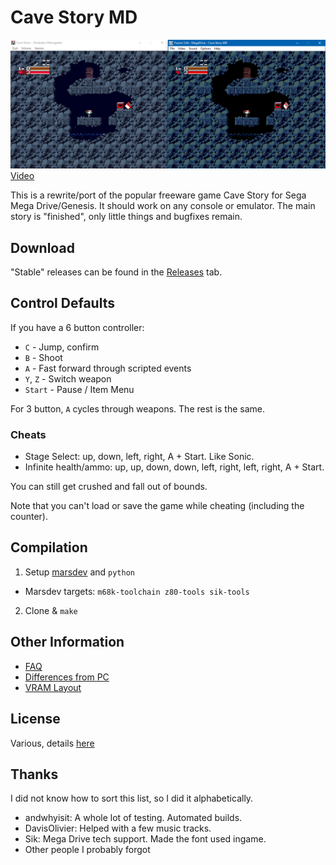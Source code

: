 # Cave Story MD
![Comparison Shot](doc/screen01.png)
[Video](http://www.youtube.com/watch?v=aZU133ekDVk)

This is a rewrite/port of the popular freeware game Cave Story for Sega Mega Drive/Genesis. It should work on any console or emulator. The main story is "finished", only little things and bugfixes remain.

## Download
"Stable" releases can be found in the [Releases](https://github.com/andwn/cave-story-md/releases) tab.

## Control Defaults
If you have a 6 button controller:

- `C` - Jump, confirm
- `B` - Shoot
- `A` - Fast forward through scripted events
- `Y`, `Z` - Switch weapon
- `Start` - Pause / Item Menu

For 3 button, `A` cycles through weapons. The rest is the same.

### Cheats
- Stage Select: up, down, left, right, A + Start. Like Sonic.
- Infinite health/ammo: up, up, down, down, left, right, left, right, A + Start.

You can still get crushed and fall out of bounds.

Note that you can't load or save the game while cheating (including the counter).

## Compilation
1. Setup [marsdev](https://github.com/andwn/marsdev) and `python`
  - Marsdev targets: `m68k-toolchain z80-tools sik-tools`
2. Clone & `make`

## Other Information
- [FAQ](doc/FAQ.md)
- [Differences from PC](doc/DIFFERENCES.md)
- [VRAM Layout](doc/VRAM.md)

## License
Various, details [here](doc/LICENSE.md)

## Thanks
I did not know how to sort this list, so I did it alphabetically.

- andwhyisit: A whole lot of testing. Automated builds.
- DavisOlivier: Helped with a few music tracks.
- Sik: Mega Drive tech support. Made the font used ingame.
- Other people I probably forgot
